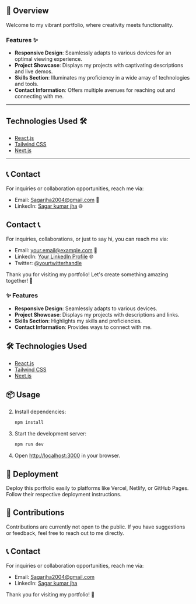 ## 🚀 Overview

Welcome to my vibrant portfolio, where creativity meets functionality.

### Features ✨

- **Responsive Design**: Seamlessly adapts to various devices for an optimal viewing experience.
- **Project Showcase**: Displays my projects with captivating descriptions and live demos.
- **Skills Section**: Illuminates my proficiency in a wide array of technologies and tools.
- **Contact Information**: Offers multiple avenues for reaching out and connecting with me.

---

## Technologies Used 🛠️

- [React.js](https://reactjs.org/)
- [Tailwind CSS](https://tailwindcss.com/)
- [Next.js](https://nextjs.org/)

---



## 📞 Contact

For inquiries or collaboration opportunities, reach me via:
- Email: [Sagarjha2004@gmail.com](mailto:sagarjha2004@gmail.com) 📧
- LinkedIn: [Sagar kumar jha](https://www.linkedin.com/in/sagar-kumar-jha-237405240/ ) 🌐
## Contact 📞

For inquiries, collaborations, or just to say hi, you can reach me via:
- Email: [your.email@example.com](mailto:your.email@example.com) 📧
- LinkedIn: [Your LinkedIn Profile](https://www.linkedin.com/in/yourusername) 🌐
- Twitter: [@yourtwitterhandle](https://twitter.com/yourtwitterhandle)

Thank you for visiting my portfolio! Let's create something amazing together! 🌟


### ✨ Features

- **Responsive Design**: Seamlessly adapts to various devices.
- **Project Showcase**: Displays my projects with descriptions and links.
- **Skills Section**: Highlights my skills and proficiencies.
- **Contact Information**: Provides ways to connect with me.

## 🛠️ Technologies Used

- [React.js](https://reactjs.org/)
- [Tailwind CSS](https://tailwindcss.com/)
- [Next.js](https://nextjs.org/)

## 📦 Usage


2. Install dependencies:
   ```bash
   npm install
   ```

3. Start the development server:
   ```bash
   npm run dev
   ```

4. Open [http://localhost:3000](http://localhost:3000) in your browser.

## 🚀 Deployment

Deploy this portfolio easily to platforms like Vercel, Netlify, or GitHub Pages. Follow their respective deployment instructions.

## 🤝 Contributions

Contributions are currently not open to the public. If you have suggestions or feedback, feel free to reach out to me directly.

## 📞 Contact

For inquiries or collaboration opportunities, reach me via:
- Email: [Sagarjha2004@gmail.com](mailto:sagarjha2004@gmail.com)
- LinkedIn: [Sagar kumar jha](https://www.linkedin.com/in/sagar-kumar-jha-237405240/ )

Thank you for visiting my portfolio! 🌟
```
